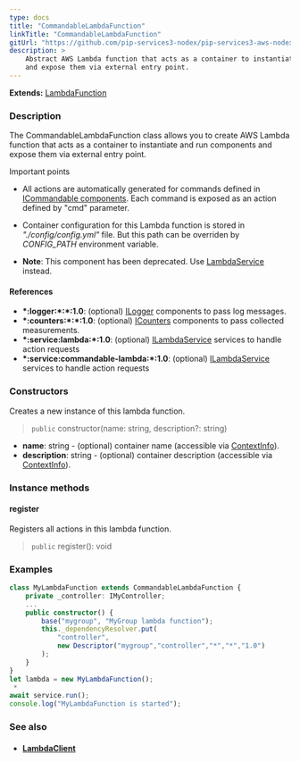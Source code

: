 ```yaml
---
type: docs
title: "CommandableLambdaFunction"
linkTitle: "CommandableLambdaFunction"
gitUrl: "https://github.com/pip-services3-nodex/pip-services3-aws-nodex"
description: >
    Abstract AWS Lambda function that acts as a container to instantiate and run components
    and expose them via external entry point.
---
```


**Extends:** [LambdaFunction](../lambda_function)

### Description

The CommandableLambdaFunction class allows you to create AWS Lambda function that acts as a container to instantiate and run components and expose them via external entry point.

Important points

- All actions are automatically generated for commands defined in [ICommandable components](../../../commons/commands/icommandable). Each command is exposed as an action defined by "cmd" parameter.
  
- Container configuration for this Lambda function is stored in *"./config/config.yml"* file. But this path can be overriden by *CONFIG_PATH* environment variable.
 
- **Note**: This component has been deprecated. Use [LambdaService](../../services/lambda_service) instead.


#### References
- **\*:logger:\*:\*:1.0**: (optional) [ILogger](../../../components/log/ilogger) components to pass log messages.
- **\*:counters:\*:\*:1.0**: (optional) [ICounters](../../../components/count/icounters) components to pass collected measurements.
- **\*:service:lambda:\*:1.0**: (optional) [ILambdaService](../../services/ilambda_service) services to handle action requests
- **\*:service:commandable-lambda:\*:1.0**: (optional) [ILambdaService](../../services/ilambda_service) services to handle action requests

### Constructors
Creates a new instance of this lambda function.

> `public` constructor(name: string, description?: string)

- **name**: string - (optional) container name (accessible via [ContextInfo](../../../components/info/context_info)).
- **description**: string - (optional) container description (accessible via [ContextInfo](../../../components/info/context_info)).

### Instance methods

#### register
Registers all actions in this lambda function.

> `public` register(): void



### Examples

```typescript
class MyLambdaFunction extends CommandableLambdaFunction {
    private _controller: IMyController;
    ...
    public constructor() {
        base("mygroup", "MyGroup lambda function");
        this._dependencyResolver.put(
            "controller",
            new Descriptor("mygroup","controller","*","*","1.0")
        );
    }
}
let lambda = new MyLambdaFunction();
 *     
await service.run();
console.log("MyLambdaFunction is started");
```

### See also
- #### [LambdaClient](../../clients/lambda_client)
